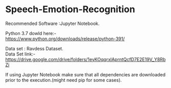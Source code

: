 # Speech-Emotion-Recognition

Recommended Software :Jupyter Notebook.

Python 3.7  dowld here:- https://www.python.org/downloads/release/python-391/

Data set : Ravdess Dataset.   
Data Set link:-  https://drive.google.com/drive/folders/1eyKOqqrxlAprntQcfD7E2E19V_Y8RbZi

If using Jupyter Notebook make sure that all dependencies are downloaded prior to the execution.(might need pip for some cases).
